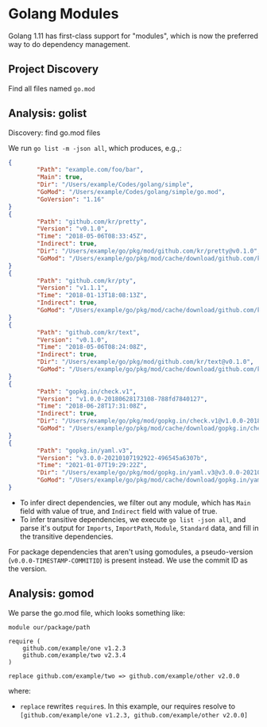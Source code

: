 # Golang Modules

Golang 1.11 has first-class support for "modules", which is now the preferred
way to do dependency management.

## Project Discovery

Find all files named `go.mod`

## Analysis: golist

Discovery: find go.mod files

We run `go list -m -json all`, which produces, e.g.,:

```json
{
        "Path": "example.com/foo/bar",
        "Main": true,
        "Dir": "/Users/example/Codes/golang/simple",
        "GoMod": "/Users/example/Codes/golang/simple/go.mod",
        "GoVersion": "1.16"
}
{
        "Path": "github.com/kr/pretty",
        "Version": "v0.1.0",
        "Time": "2018-05-06T08:33:45Z",
        "Indirect": true,
        "Dir": "/Users/example/go/pkg/mod/github.com/kr/pretty@v0.1.0",
        "GoMod": "/Users/example/go/pkg/mod/cache/download/github.com/kr/pretty/@v/v0.1.0.mod"
}
{
        "Path": "github.com/kr/pty",
        "Version": "v1.1.1",
        "Time": "2018-01-13T18:08:13Z",
        "Indirect": true,
        "GoMod": "/Users/example/go/pkg/mod/cache/download/github.com/kr/pty/@v/v1.1.1.mod"
}
{
        "Path": "github.com/kr/text",
        "Version": "v0.1.0",
        "Time": "2018-05-06T08:24:08Z",
        "Indirect": true,
        "Dir": "/Users/example/go/pkg/mod/github.com/kr/text@v0.1.0",
        "GoMod": "/Users/example/go/pkg/mod/cache/download/github.com/kr/text/@v/v0.1.0.mod"
}
{
        "Path": "gopkg.in/check.v1",
        "Version": "v1.0.0-20180628173108-788fd7840127",
        "Time": "2018-06-28T17:31:08Z",
        "Indirect": true,
        "Dir": "/Users/example/go/pkg/mod/gopkg.in/check.v1@v1.0.0-20180628173108-788fd7840127",
        "GoMod": "/Users/example/go/pkg/mod/cache/download/gopkg.in/check.v1/@v/v1.0.0-20180628173108-788fd7840127.mod"
}
{
        "Path": "gopkg.in/yaml.v3",
        "Version": "v3.0.0-20210107192922-496545a6307b",
        "Time": "2021-01-07T19:29:22Z",
        "Dir": "/Users/example/go/pkg/mod/gopkg.in/yaml.v3@v3.0.0-20210107192922-496545a6307b",
        "GoMod": "/Users/example/go/pkg/mod/cache/download/gopkg.in/yaml.v3/@v/v3.0.0-20210107192922-496545a6307b.mod"
}
```

- To infer direct dependencies, we filter out any module, which has `Main` field with value of true, and `Indirect` field with value of true.
- To infer transitive dependencies, we execute `go list -json all`, and parse it's output for `Imports`, `ImportPath`, `Module`, `Standard` data, and fill in the transitive dependencies.

For package dependencies that aren't using gomodules, a pseudo-version (`v0.0.0-TIMESTAMP-COMMITID`) is present instead. We use the commit ID as the version.

## Analysis: gomod

We parse the go.mod file, which looks something like:

```
module our/package/path

require (
    github.com/example/one v1.2.3
    github.com/example/two v2.3.4
)

replace github.com/example/two => github.com/example/other v2.0.0
```

where:

- `replace` rewrites `require`s. In this example, our requires resolve to
  `[github.com/example/one v1.2.3, github.com/example/other v2.0.0]`
